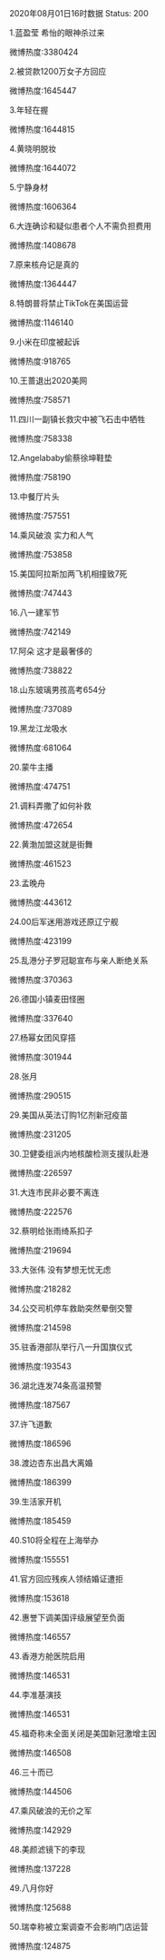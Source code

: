 2020年08月01日16时数据
Status: 200

1.蓝盈莹 希怡的眼神杀过来

微博热度:3380424

2.被贷款1200万女子方回应

微博热度:1645447

3.年轻在握

微博热度:1644815

4.黄晓明脱妆

微博热度:1644072

5.宁静身材

微博热度:1606364

6.大连确诊和疑似患者个人不需负担费用

微博热度:1408678

7.原来核舟记是真的

微博热度:1364447

8.特朗普将禁止TikTok在美国运营

微博热度:1146140

9.小米在印度被起诉

微博热度:918765

10.王蔷退出2020美网

微博热度:758571

11.四川一副镇长救灾中被飞石击中牺牲

微博热度:758338

12.Angelababy偷蔡徐坤鞋垫

微博热度:758190

13.中餐厅片头

微博热度:757551

14.乘风破浪 实力和人气

微博热度:753858

15.美国阿拉斯加两飞机相撞致7死

微博热度:747443

16.八一建军节

微博热度:742149

17.阿朵 这才是最奢侈的

微博热度:738822

18.山东玻璃男孩高考654分

微博热度:737089

19.黑龙江龙吸水

微博热度:681064

20.蒙牛主播

微博热度:474751

21.调料弄撒了如何补救

微博热度:472654

22.黄渤加盟这就是街舞

微博热度:461523

23.孟晚舟

微博热度:443612

24.00后军迷用游戏还原辽宁舰

微博热度:423199

25.乱港分子罗冠聪宣布与亲人断绝关系

微博热度:370363

26.德国小镇麦田怪圈

微博热度:337640

27.杨幂女团风穿搭

微博热度:301944

28.张月

微博热度:290515

29.美国从英法订购1亿剂新冠疫苗

微博热度:231205

30.卫健委组派内地核酸检测支援队赴港

微博热度:226597

31.大连市民非必要不离连

微博热度:222576

32.蔡明给张雨绮系扣子

微博热度:219694

33.大张伟 没有梦想无忧无虑

微博热度:218282

34.公交司机停车救助突然晕倒交警

微博热度:214598

35.驻香港部队举行八一升国旗仪式

微博热度:193543

36.湖北连发74条高温预警

微博热度:187567

37.许飞道歉

微博热度:186596

38.渡边杏东出昌大离婚

微博热度:186399

39.生活家开机

微博热度:185459

40.S10将全程在上海举办

微博热度:155551

41.官方回应残疾人领结婚证遭拒

微博热度:153618

42.惠誉下调美国评级展望至负面

微博热度:146557

43.香港方舱医院启用

微博热度:146531

44.李准基演技

微博热度:146531

45.福奇称未全面关闭是美国新冠激增主因

微博热度:146508

46.三十而已

微博热度:144506

47.乘风破浪的无价之军

微博热度:142929

48.美颜滤镜下的李现

微博热度:137228

49.八月你好

微博热度:125688

50.瑞幸称被立案调查不会影响门店运营

微博热度:124875

